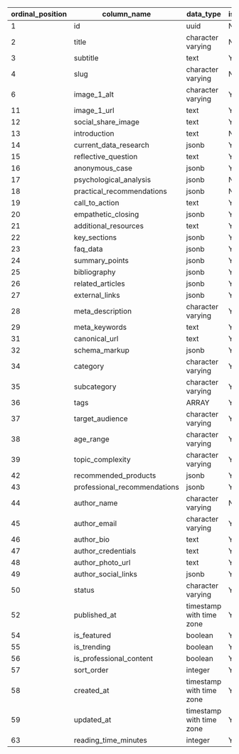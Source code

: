 | ordinal_position | column_name                  | data_type                | is_nullable |
| ---------------- | ---------------------------- | ------------------------ | ----------- |
| 1                | id                           | uuid                     | NO          |
| 2                | title                        | character varying        | NO          |
| 3                | subtitle                     | text                     | YES         |
| 4                | slug                         | character varying        | NO          |
| 6                | image_1_alt                  | character varying        | YES         |
| 11               | image_1_url                  | text                     | YES         |
| 12               | social_share_image           | text                     | YES         |
| 13               | introduction                 | text                     | NO          |
| 14               | current_data_research        | jsonb                    | YES         |
| 15               | reflective_question          | text                     | YES         |
| 16               | anonymous_case               | jsonb                    | YES         |
| 17               | psychological_analysis       | jsonb                    | NO          |
| 18               | practical_recommendations    | jsonb                    | NO          |
| 19               | call_to_action               | text                     | YES         |
| 20               | empathetic_closing           | jsonb                    | YES         |
| 21               | additional_resources         | text                     | YES         |
| 22               | key_sections                 | jsonb                    | YES         |
| 23               | faq_data                     | jsonb                    | YES         |
| 24               | summary_points               | jsonb                    | YES         |
| 25               | bibliography                 | jsonb                    | YES         |
| 26               | related_articles             | jsonb                    | YES         |
| 27               | external_links               | jsonb                    | YES         |
| 28               | meta_description             | character varying        | YES         |
| 29               | meta_keywords                | text                     | YES         |
| 31               | canonical_url                | text                     | YES         |
| 32               | schema_markup                | jsonb                    | YES         |
| 34               | category                     | character varying        | YES         |
| 35               | subcategory                  | character varying        | YES         |
| 36               | tags                         | ARRAY                    | YES         |
| 37               | target_audience              | character varying        | YES         |
| 38               | age_range                    | character varying        | YES         |
| 39               | topic_complexity             | character varying        | YES         |
| 42               | recommended_products         | jsonb                    | YES         |
| 43               | professional_recommendations | jsonb                    | YES         |
| 44               | author_name                  | character varying        | NO          |
| 45               | author_email                 | character varying        | YES         |
| 46               | author_bio                   | text                     | YES         |
| 47               | author_credentials           | text                     | YES         |
| 48               | author_photo_url             | text                     | YES         |
| 49               | author_social_links          | jsonb                    | YES         |
| 50               | status                       | character varying        | YES         |
| 52               | published_at                 | timestamp with time zone | YES         |
| 54               | is_featured                  | boolean                  | YES         |
| 55               | is_trending                  | boolean                  | YES         |
| 56               | is_professional_content      | boolean                  | YES         |
| 57               | sort_order                   | integer                  | YES         |
| 58               | created_at                   | timestamp with time zone | YES         |
| 59               | updated_at                   | timestamp with time zone | YES         |
| 63               | reading_time_minutes         | integer                  | YES         |